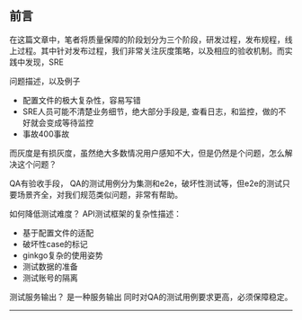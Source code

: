 
## 前言
在这篇文章中，笔者将质量保障的阶段划分为三个阶段，研发过程，发布规程，线上过程。其中针对发布过程，我们非常关注灰度策略，以及相应的验收机制。而实践中发现，SRE


问题描述，以及例子
* 配置文件的极大复杂性，容易写错
* SRE人员可能不清楚业务细节，绝大部分手段是, 查看日志，和监控，做的不好就会变成等待监控
* 事故400事故

而灰度是有损灰度，虽然绝大多数情况用户感知不大，但是仍然是个问题，怎么解决这个问题？

QA有验收手段， QA的测试用例分为集测和e2e，破坏性测试等，但e2e的测试只要场景齐全，对我们规范类似问题，非常有帮助。

如何降低测试难度？
API测试框架的复杂性描述：
* 基于配置文件的适配
* 破坏性case的标记
* ginkgo复杂的使用姿势
* 测试数据的准备
* 测试账号的隔离

测试服务输出？
是一种服务输出
同时对QA的测试用例要求更高，必须保障稳定。

------